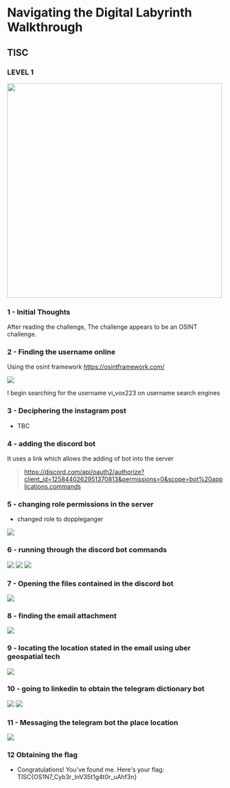 # Navigating the Digital Labyrinth Walkthrough
## TISC

### LEVEL 1
<img src=https://github.com/Solaireis/Comps-Writeups/blob/main/TISC-2024/Level_1/images/Level_1_desc.png width=500px height=500px>

### 1 - Initial Thoughts
After reading the challenge,
The challenge appears to be an OSINT challenge.

### 2 - Finding the username online
Using the osint framework
https://osintframework.com/

<img src=https://github.com/Solaireis/Comps-Writeups/blob/main/TISC-2024/Level_1/images/osint_framework.png >

I begin searching for the username vi_vox223 on username search engines



### 3 - Deciphering the instagram post

- TBC

### 4 - adding the discord bot
It uses a link which allows the adding of bot into the server
>  https://discord.com/api/oauth2/authorize?client_id=1258440262951370813&permissions=0&scope=bot%20applications.commands

### 5 - changing role permissions in the server

- changed role to doppleganger
<img src=https://github.com/Solaireis/Comps-Writeups/blob/main/TISC-2024/Level_1/images/role.png >

### 6 - running through the discord bot commands

<img src=https://github.com/Solaireis/Comps-Writeups/blob/main/TISC-2024/Level_1/images/read.png >

<img src=https://github.com/Solaireis/Comps-Writeups/blob/main/TISC-2024/Level_1/images/list.png >


<img src=https://github.com/Solaireis/Comps-Writeups/blob/main/TISC-2024/Level_1/images/username.png >

### 7 - Opening the files contained in the discord bot

<img src=https://github.com/Solaireis/Comps-Writeups/blob/main/TISC-2024/Level_1/images/email.png >


### 8 - finding the email attachment

<img src=https://github.com/Solaireis/Comps-Writeups/blob/main/TISC-2024/Level_1/images/mail.png >

### 9 - locating the location stated in the email using uber geospatial tech

<img src=https://github.com/Solaireis/Comps-Writeups/blob/main/TISC-2024/Level_1/images/uber.png >


### 10 - going to linkedin to obtain the telegram dictionary bot

<img src=https://github.com/Solaireis/Comps-Writeups/blob/main/TISC-2024/Level_1/images/book.png>

<img src=https://github.com/Solaireis/Comps-Writeups/blob/main/TISC-2024/Level_1/images/botlink.png >

### 11 - Messaging the telegram bot the place location

 <img src=https://github.com/Solaireis/Comps-Writeups/blob/main/TISC-2024/Level_1/images/telegram_bot.jpg >


### 12 Obtaining the flag 

- Congratulations! You've found me. Here's your flag: TISC{OS1N7_Cyb3r_InV35t1g4t0r_uAhf3n}
